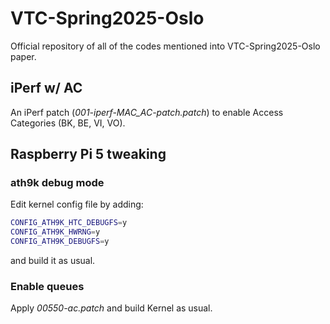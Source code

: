 # VTC-Spring2025-Oslo

Official repository of all of the codes mentioned into VTC-Spring2025-Oslo paper.

## iPerf w/ AC
An iPerf patch (*001-iperf-MAC_AC-patch.patch*) to enable Access Categories (BK, BE, VI, VO).

## Raspberry Pi 5 tweaking
### ath9k debug mode

Edit kernel config file by adding:

```bash
CONFIG_ATH9K_HTC_DEBUGFS=y
CONFIG_ATH9K_HWRNG=y
CONFIG_ATH9K_DEBUGFS=y
```

and build it as usual.

### Enable queues

Apply *00550-ac.patch* and build Kernel as usual.